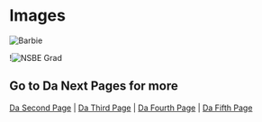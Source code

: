 # Images 

![Barbie](https://i.kym-cdn.com/photos/images/newsfeed/001/390/981/e9e.jpg)

!![NSBE Grad](nsbegrad.heic)


## Go to Da Next Pages for more

[Da Second Page](DaSecondPage.md) | [Da Third Page](DaThirdPage.md) | [Da Fourth Page](DaFourthPage.md) | [Da Fifth Page](DaFifthPage.md)
